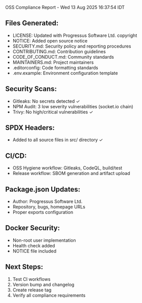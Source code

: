OSS Compliance Report - Wed 13 Aug 2025 16:37:54 IDT

## Files Generated:
- LICENSE: Updated with Progressus Software Ltd. copyright
- NOTICE: Added open source notice
- SECURITY.md: Security policy and reporting procedures
- CONTRIBUTING.md: Contribution guidelines
- CODE_OF_CONDUCT.md: Community standards
- MAINTAINERS.md: Project maintainers
- .editorconfig: Code formatting standards
- .env.example: Environment configuration template

## Security Scans:
- Gitleaks: No secrets detected ✓
- NPM Audit: 3 low severity vulnerabilities (socket.io chain)
- Trivy: No high/critical vulnerabilities ✓

## SPDX Headers:
- Added to all source files in src/ directory ✓

## CI/CD:
- OSS Hygiene workflow: Gitleaks, CodeQL, build/test
- Release workflow: SBOM generation and artifact upload

## Package.json Updates:
- Author: Progressus Software Ltd.
- Repository, bugs, homepage URLs
- Proper exports configuration

## Docker Security:
- Non-root user implementation
- Health check added
- NOTICE file included

## Next Steps:
1. Test CI workflows
2. Version bump and changelog
3. Create release tag
4. Verify all compliance requirements
